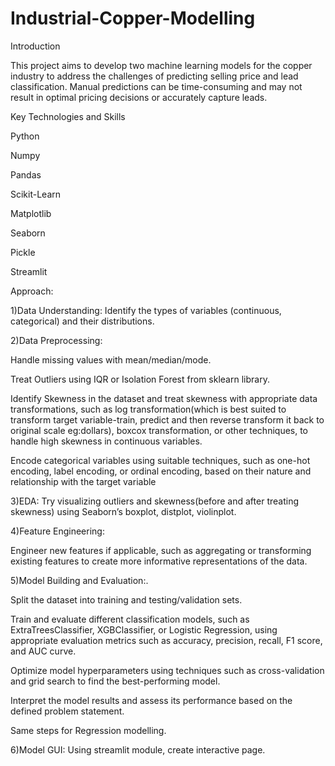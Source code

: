 # Industrial-Copper-Modelling

Introduction

This project aims to develop two machine learning models for the copper industry to address the challenges of predicting selling price and lead classification. Manual predictions can be time-consuming and may not result in optimal pricing decisions or accurately capture leads.

Key Technologies and Skills

Python

Numpy

Pandas

Scikit-Learn

Matplotlib

Seaborn

Pickle
      
Streamlit

Approach: 

1)Data Understanding: Identify the types of variables (continuous, categorical) and their distributions.

2)Data Preprocessing: 

Handle missing values with mean/median/mode.

Treat Outliers using IQR or Isolation Forest from sklearn library.

Identify Skewness in the dataset and treat skewness with appropriate data transformations, such as log transformation(which is best suited to transform target variable-train, predict and then reverse transform it back to original scale eg:dollars), boxcox transformation, or other techniques, to handle high skewness in continuous variables.

Encode categorical variables using suitable techniques, such as one-hot encoding, label encoding, or ordinal encoding, based on their nature and relationship with the target variable

3)EDA: Try visualizing outliers and skewness(before and after treating skewness) using Seaborn’s boxplot, distplot, violinplot.

4)Feature Engineering:

Engineer new features if applicable, such as aggregating or transforming existing features to create more informative representations of the data. 

5)Model Building and Evaluation:.

Split the dataset into training and testing/validation sets. 

Train and evaluate different classification models, such as ExtraTreesClassifier, XGBClassifier, or Logistic Regression, using appropriate evaluation metrics such as accuracy, precision, recall, F1 score, and AUC curve. 

Optimize model hyperparameters using techniques such as cross-validation and grid search to find the best-performing model.

Interpret the model results and assess its performance based on the defined problem statement.

Same steps for Regression modelling.

6)Model GUI: Using streamlit module, create interactive page.






